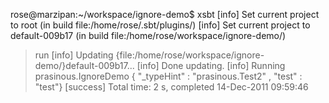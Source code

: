 rose@marzipan:~/workspace/ignore-demo$ xsbt
[info] Set current project to root (in build file:/home/rose/.sbt/plugins/)
[info] Set current project to default-009b17 (in build file:/home/rose/workspace/ignore-demo/)
> run
[info] Updating {file:/home/rose/workspace/ignore-demo/}default-009b17...
[info] Done updating.
[info] Running prasinous.IgnoreDemo 
{ "_typeHint" : "prasinous.Test2" , "test" : "test"}
[success] Total time: 2 s, completed 14-Dec-2011 09:59:46

